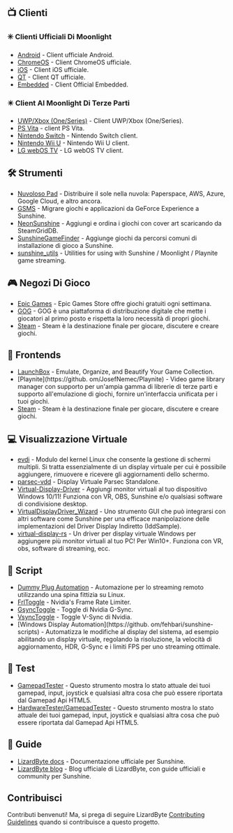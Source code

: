 <!--lint disable awesome-heading awesome-toc double-link-->

<div align="center" style="display: none;">
  <img src="/assets/banner.png" />
  <h1 align="center">Sole Impressionante</h1>
  <h4 align="center">Una collezione di incredibili Scritture Sunshine, Strumenti, Guide e Software Companion</h4>
</div>

<div align="center" style="display: none;">[
  <a href="#-clienti">Clienti</a> •
  <a href="#%EF%B8%8F-strumenti">Strumenti</a> •
  <a href="#-negozi-di-gioco">Negozi Di Gioco</a> •
  <a href="#-frontends">Frontends</a> •
  <a href="#-visualizzazione-virtuale">Visualizzazione Virtuale</a> •
  <a href="#-script">Script</a> •
  <a href="#-guide">Guide</a>
]
</div>

## 📺 Clienti

### ✳️ Clienti Ufficiali Di Moonlight

- [Android](https://github.com/moonlight-stream/moonlight-android) - Client ufficiale Android.
- [ChromeOS](https://github.com/moonlight-stream/moonlight-chrome) - Client ChromeOS ufficiale.
- [iOS](https://github.com/moonlight-stream/moonlight-ios) - Client iOS ufficiale.
- [QT](https://github.com/moonlight-stream/moonlight-qt) - Client QT ufficiale.
- [Embedded](https://github.com/moonlight-stream/moonlight-embedded) - Client Official Embedded.

### ✴️ Client Al Moonlight Di Terze Parti

- [UWP/Xbox (One/Series)](https://github.com/TheElixZammuto/moonlight-xbox) - Client UWP/Xbox (One/Series).
- [PS Vita](https://github.com/xyzz/vita-moonlight) - client PS Vita.
- [Nintendo Switch](https://github.com/XITRIX/Moonlight-Switch) - Nintendo Switch client.
- [Nintendo Wii U](https://github.com/GaryOderNichts/moonlight-wiiu) - Nintendo Wii U client.
- [LG webOS TV](https://github.com/mariotaku/moonlight-tv) - LG webOS TV client.

## 🛠️ Strumenti

- [Nuvoloso Pad](https://github.com/PierreBeucher/cloudypad) - Distribuire il sole nella nuvola: Paperspace, AWS, Azure, Google Cloud, e altro ancora.
- [GSMS](https://github.com/LizardByte/GSMS) - Migrare giochi e applicazioni da GeForce Experience a Sunshine.
- [NeonSunshine](https://github.com/NeonLightning/NeonSunshine) - Aggiungi e ordina i giochi con cover art scaricando da SteamGridDB.
- [SunshineGameFinder](https://github.com/JMTK/SunshineGameFinder) - Aggiunge giochi da percorsi comuni di installazione di gioco a Sunshine.
- [sunshine_utils](https://github.com/designer-living/sunshine_utils) - Utilities for using with Sunshine / Moonlight / Playnite game streaming.

## 🎮 Negozi Di Gioco

- [Epic Games](https://www.epicgames.com) - Epic Games Store offre giochi gratuiti ogni settimana.
- [GOG](https://www.gog.com) - GOG è una piattaforma di distribuzione digitale che mette i giocatori al primo posto e rispetta la loro necessità di propri giochi.
- [Steam](https://store.steampowered.com) - Steam è la destinazione finale per giocare, discutere e creare giochi.

## 💠 Frontends

- [LaunchBox](https://www.launchbox-app.com/) - Emulate, Organize, and Beautify Your Game Collection.
- [Playnite](https://github. om/JosefNemec/Playnite) - Video game library manager con supporto per un'ampia gamma di librerie di terze parti e supporto all'emulazione di giochi, fornire un'interfaccia unificata per i tuoi giochi.
- [Steam](https://store.steampowered.com) - Steam è la destinazione finale per giocare, discutere e creare giochi.

## 💻 Visualizzazione Virtuale

- [evdi](https://github.com/DisplayLink/evdi) - Modulo del kernel Linux che consente la gestione di schermi multipli. Si tratta essenzialmente di un display virtuale per cui è possibile aggiungere, rimuovere e ricevere gli aggiornamenti dello schermo.
- [parsec-vdd](https://github.com/nomi-san/parsec-vdd) - Display Virtuale Parsec Standalone.
- [Virtual-Display-Driver](https://github.com/itsmikethetech/Virtual-Display-Driver) - Aggiungi monitor virtuali al tuo dispositivo Windows 10/11! Funziona con VR, OBS, Sunshine e/o qualsiasi software di condivisione desktop.
- [VirtualDisplayDriver_Wizard](https://github.com/sofmeright/VirtualDisplayDriver_Wizard) - Uno strumento GUI che può integrarsi con altri software come Sunshine per una efficace manipolazione delle implementazioni del Driver Display Indiretto (IddSample).
- [virtual-display-rs](https://github.com/MolotovCherry/virtual-display-rs) - Un driver per display virtuale Windows per aggiungere più monitor virtuali al tuo PC! Per Win10+. Funziona con VR, obs, software di streaming, ecc.

## 📜 Script

- [Dummy Plug Automation](https://github.com/XenHat/dummy-plug-automation) - Automazione per lo streaming remoto utilizzando una spina fittizia su Linux.
- [FrlToggle](https://github.com/FrogTheFrog/frl-toggle) - Nvidia's Frame Rate Limiter.
- [GsyncToggle](https://github.com/FrogTheFrog/gsync-toggle) - Toggle di Nvidia G-Sync.
- [VsyncToggle](https://github.com/xanderfrangos/vsync-toggle) - Toggle V-Sync di Nvidia.
- [Windows Display Automation](https://github. om/fehbari/sunshine-scripts) - Automatizza le modifiche al display del sistema, ad esempio abilitando un display virtuale, regolando la risoluzione, la velocità di aggiornamento, HDR, G-Sync e i limiti FPS per uno streaming ottimale.

## 🧪 Test

- [GamepadTester](https://hardwaretester.com/gamepad) - Questo strumento mostra lo stato attuale dei tuoi gamepad, input, joystick e qualsiasi altra cosa che può essere riportata dal Gamepad Api HTML5.
- [HardwareTester/GamepadTester](https://hardwaretester.com/gamepad) - Questo strumento mostra lo stato attuale dei tuoi gamepad, input, joystick e qualsiasi altra cosa che può essere riportata dal Gamepad Api HTML5.

## 📓 Guide

- [LizardByte docs](https://docs.lizardbyte.dev/projects/sunshine) - Documentazione ufficiale per Sunshine.
- [LizardByte blog](https://app.lizardbyte.dev/blog) - Blog ufficiale di LizardByte, con guide ufficiali e community per Sunshine.

## Contribuisci

Contributi benvenuti! Ma, si prega di seguire LizardByte
[Contributing Guidelines](https://docs.lizardbyte.dev/en/latest/developers/contributing.html)
quando si contribuisce a questo progetto.
